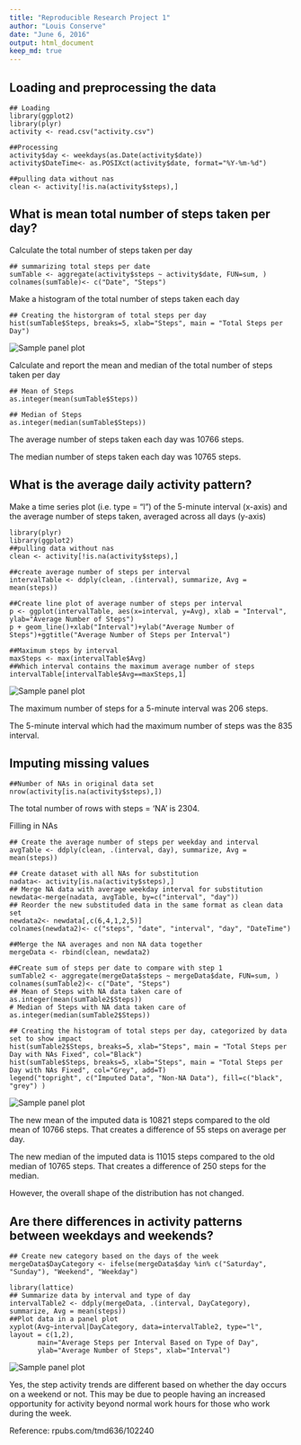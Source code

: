 ```yaml
---
title: "Reproducible Research Project 1"
author: "Louis Conserve"
date: "June 6, 2016"
output: html_document
keep_md: true
---
```


## Loading and preprocessing the data

```{r}
## Loading
library(ggplot2)
library(plyr)
activity <- read.csv("activity.csv")

##Processing
activity$day <- weekdays(as.Date(activity$date))
activity$DateTime<- as.POSIXct(activity$date, format="%Y-%m-%d")

##pulling data without nas
clean <- activity[!is.na(activity$steps),]
```

## What is mean total number of steps taken per day?

Calculate the total number of steps taken per day
```{r}
## summarizing total steps per date
sumTable <- aggregate(activity$steps ~ activity$date, FUN=sum, )
colnames(sumTable)<- c("Date", "Steps")
```

Make a histogram of the total number of steps taken each day
```{r, echo=TRUE}
## Creating the historgram of total steps per day
hist(sumTable$Steps, breaks=5, xlab="Steps", main = "Total Steps per Day")
```
![Sample panel plot](Chunk1.1.png) 

Calculate and report the mean and median of the total number of steps taken per day
```{r}
## Mean of Steps
as.integer(mean(sumTable$Steps))

## Median of Steps
as.integer(median(sumTable$Steps))
```

The average number of steps taken each day was 10766 steps.

The median number of steps taken each day was 10765 steps.

## What is the average daily activity pattern?

Make a time series plot (i.e. type = “l”) of the 5-minute interval (x-axis) and the average number of steps taken, averaged across all days (y-axis)

```{r, echo=TRUE}
library(plyr)
library(ggplot2)
##pulling data without nas
clean <- activity[!is.na(activity$steps),]

##create average number of steps per interval
intervalTable <- ddply(clean, .(interval), summarize, Avg = mean(steps))

##Create line plot of average number of steps per interval
p <- ggplot(intervalTable, aes(x=interval, y=Avg), xlab = "Interval", ylab="Average Number of Steps")
p + geom_line()+xlab("Interval")+ylab("Average Number of Steps")+ggtitle("Average Number of Steps per Interval")

##Maximum steps by interval
maxSteps <- max(intervalTable$Avg)
##Which interval contains the maximum average number of steps
intervalTable[intervalTable$Avg==maxSteps,1]
```
![Sample panel plot](Chunk2.1.png) 

The maximum number of steps for a 5-minute interval was 206 steps.

The 5-minute interval which had the maximum number of steps was the 835 interval.

## Imputing missing values

```{r}
##Number of NAs in original data set
nrow(activity[is.na(activity$steps),])
```

The total number of rows with steps = ‘NA’ is 2304. 

Filling in NAs
```{r,echo=TRUE}
## Create the average number of steps per weekday and interval
avgTable <- ddply(clean, .(interval, day), summarize, Avg = mean(steps))

## Create dataset with all NAs for substitution
nadata<- activity[is.na(activity$steps),]
## Merge NA data with average weekday interval for substitution
newdata<-merge(nadata, avgTable, by=c("interval", "day"))
## Reorder the new substituded data in the same format as clean data set
newdata2<- newdata[,c(6,4,1,2,5)]
colnames(newdata2)<- c("steps", "date", "interval", "day", "DateTime")

##Merge the NA averages and non NA data together
mergeData <- rbind(clean, newdata2)

##Create sum of steps per date to compare with step 1
sumTable2 <- aggregate(mergeData$steps ~ mergeData$date, FUN=sum, )
colnames(sumTable2)<- c("Date", "Steps")
## Mean of Steps with NA data taken care of
as.integer(mean(sumTable2$Steps))
# Median of Steps with NA data taken care of
as.integer(median(sumTable2$Steps))

## Creating the histogram of total steps per day, categorized by data set to show impact
hist(sumTable2$Steps, breaks=5, xlab="Steps", main = "Total Steps per Day with NAs Fixed", col="Black")
hist(sumTable$Steps, breaks=5, xlab="Steps", main = "Total Steps per Day with NAs Fixed", col="Grey", add=T)
legend("topright", c("Imputed Data", "Non-NA Data"), fill=c("black", "grey") )
```
![Sample panel plot](Chunk3.1.png) 

The new mean of the imputed data is 10821 steps compared to the old mean of 10766 steps. That creates a difference of 55 steps on average per day.

The new median of the imputed data is 11015 steps compared to the old median of 10765 steps. That creates a difference of 250 steps for the median.

However, the overall shape of the distribution has not changed.

## Are there differences in activity patterns between weekdays and weekends?
```{r, echo=TRUE}
## Create new category based on the days of the week
mergeData$DayCategory <- ifelse(mergeData$day %in% c("Saturday", "Sunday"), "Weekend", "Weekday")

library(lattice)
## Summarize data by interval and type of day
intervalTable2 <- ddply(mergeData, .(interval, DayCategory), summarize, Avg = mean(steps))
##Plot data in a panel plot
xyplot(Avg~interval|DayCategory, data=intervalTable2, type="l",  layout = c(1,2),
       main="Average Steps per Interval Based on Type of Day", 
       ylab="Average Number of Steps", xlab="Interval")
```
![Sample panel plot](Chunk4.1.png) 

Yes, the step activity trends are different based on whether the day occurs on a weekend or not. This may be due to people having an increased opportunity for activity beyond normal work hours for those who work during the week.

Reference: rpubs.com/tmd636/102240
